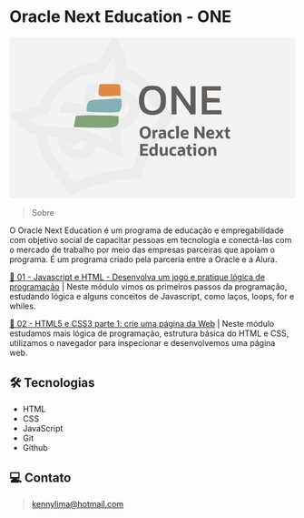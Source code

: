 # Oracle Next Education - ONE

![preview](./.github/preview.png)

> Sobre

O Oracle Next Education é um programa de educação e empregabilidade com objetivo social de capacitar pessoas em tecnologia e conectá-las com o mercado de trabalho por meio das empresas parceiras que apoiam o programa. É um programa criado pela parceria entre a Oracle e a Alura.

[🔗 01 - Javascript e HTML - Desenvolva um jogo e pratique lógica de programação](https://github.com/kennylima/Oracle_next_education_-ONE-/tree/main/01%20-%20Javascript%20e%20HTML%20-%20Desenvolva%20um%20jogo%20e%20pratique%20l%C3%B3gica%20de%20programa%C3%A7%C3%A3o) | Neste módulo vimos os primeiros passos da programação, estudando lógica e alguns conceitos de Javascript, como laços, loops, for e whiles.

[🔗 02 - HTML5 e CSS3 parte 1: crie uma página da Web](link) | Neste módulo estudamos mais lógica de programação, estrutura básica do HTML e CSS, utilizamos o navegador para inspecionar e desenvolvemos uma página web.

## 🛠 Tecnologias 
- HTML
- CSS
- JavaScript
- Git
- Github

## 💻 Contato 

 > kennylima@hotmail.com